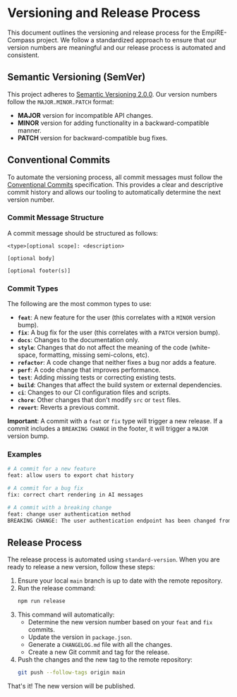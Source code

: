 # Versioning and Release Process

This document outlines the versioning and release process for the EmpiRE-Compass project. We follow a standardized approach to ensure that our version numbers are meaningful and our release process is automated and consistent.

## Semantic Versioning (SemVer)

This project adheres to [Semantic Versioning 2.0.0](https://semver.org/). Our version numbers follow the `MAJOR.MINOR.PATCH` format:

- **MAJOR** version for incompatible API changes.
- **MINOR** version for adding functionality in a backward-compatible manner.
- **PATCH** version for backward-compatible bug fixes.

## Conventional Commits

To automate the versioning process, all commit messages must follow the [Conventional Commits](https://www.conventionalcommits.org/en/v1.0.0/) specification. This provides a clear and descriptive commit history and allows our tooling to automatically determine the next version number.

### Commit Message Structure

A commit message should be structured as follows:

```
<type>[optional scope]: <description>

[optional body]

[optional footer(s)]
```

### Commit Types

The following are the most common types to use:

- **`feat`**: A new feature for the user (this correlates with a `MINOR` version bump).
- **`fix`**: A bug fix for the user (this correlates with a `PATCH` version bump).
- **`docs`**: Changes to the documentation only.
- **`style`**: Changes that do not affect the meaning of the code (white-space, formatting, missing semi-colons, etc).
- **`refactor`**: A code change that neither fixes a bug nor adds a feature.
- **`perf`**: A code change that improves performance.
- **`test`**: Adding missing tests or correcting existing tests.
- **`build`**: Changes that affect the build system or external dependencies.
- **`ci`**: Changes to our CI configuration files and scripts.
- **`chore`**: Other changes that don't modify `src` or `test` files.
- **`revert`**: Reverts a previous commit.

**Important**: A commit with a `feat` or `fix` type will trigger a new release. If a commit includes a `BREAKING CHANGE` in the footer, it will trigger a `MAJOR` version bump.

### Examples

```sh
# A commit for a new feature
feat: allow users to export chat history

# A commit for a bug fix
fix: correct chart rendering in AI messages

# A commit with a breaking change
feat: change user authentication method
BREAKING CHANGE: The user authentication endpoint has been changed from /login to /auth/login.
```

## Release Process

The release process is automated using `standard-version`. When you are ready to release a new version, follow these steps:

1.  Ensure your local `main` branch is up to date with the remote repository.
2.  Run the release command:
    ```bash
    npm run release
    ```
3.  This command will automatically:
    - Determine the new version number based on your `feat` and `fix` commits.
    - Update the version in `package.json`.
    - Generate a `CHANGELOG.md` file with all the changes.
    - Create a new Git commit and tag for the release.
4.  Push the changes and the new tag to the remote repository:
    ```bash
    git push --follow-tags origin main
    ```

That's it! The new version will be published.
